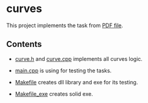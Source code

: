 # curves

This project implements the task from [PDF file](https://github.com/Allekseyy/curves/blob/main/CADEX%20C%2B%2B%20assignment%20v4%20for%20probationers%20(2).pdf).

## Contents

- [curve.h](https://github.com/Allekseyy/curves/blob/main/src/curve.h) and [curve.cpp](https://github.com/Allekseyy/curves/blob/main/src/curve.cpp) implements all curves logic.

- [main.cpp](https://github.com/Allekseyy/curves/blob/main/src/main.cpp) is using for testing the tasks.

- [Makefile](https://github.com/Allekseyy/curves/blob/main/Makefile) creates dll library and exe for its testing. 

- [Makefile_exe](https://github.com/Allekseyy/curves/blob/main/Makefile_exe) creates solid exe.
